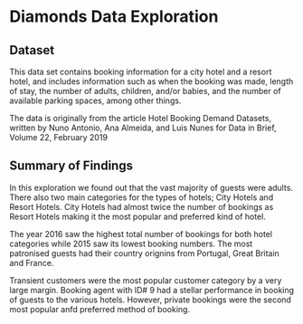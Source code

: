 # Diamonds Data Exploration

## Dataset
This data set contains booking information for a city hotel and a resort hotel, and includes information such as when the booking was made, length of stay, the number of adults, children, and/or babies, and the number of available parking spaces, among other things.

The data is originally from the article Hotel Booking Demand Datasets, written by Nuno Antonio, Ana Almeida, and Luis Nunes for Data in Brief, Volume 22, February 2019


## Summary of Findings

In this exploration we found out that the vast majority of guests were adults. There
also two main categories for the types of hotels; City Hotels and Resort Hotels.
City Hotels had almost twice the number of bookings as Resort Hotels making it the 
most popular and preferred kind of hotel.

The year 2016 saw the highest total number of bookings for both hotel categories while
2015 saw its lowest booking numbers. The most patronised guests had their country 
orignins from Portugal, Great Britain and France.

Transient customers were the most popular customer category by a very large margin.
Booking agent with ID# 9 had a stellar performance in booking of guests to the various
hotels. However, private bookings were the second most popular anfd preferred method 
of booking.
